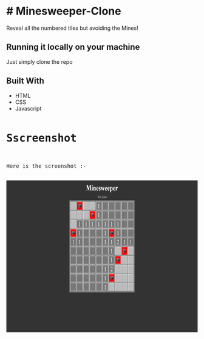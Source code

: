 # # Minesweeper-Clone
Reveal all the numbered tiles but avoiding the Mines!

<h2>Running it locally on your machine</h2>
Just simply clone the repo

<h2>Built With</h2>
<ul>
  <li>HTML</li>
  <li>CSS</li>
  <li>Javascript</li>
</ul>

<pre>
<h1>Sscreenshot</h1>
<p>Here is the screenshot :-</p>
<img src="./Screenshot.png" alt="Screenshot" width="600" height="400">
</pre>
